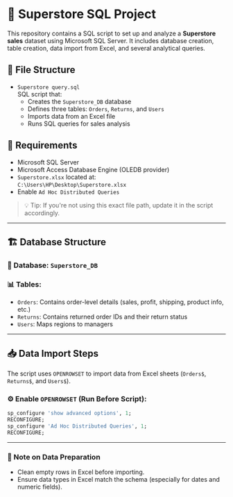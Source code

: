 # 🛒 Superstore SQL Project

This repository contains a SQL script to set up and analyze a **Superstore sales** dataset using Microsoft SQL Server. It includes database creation, table creation, data import from Excel, and several analytical queries.

## 📂 File Structure

- `Superstore query.sql`  
  SQL script that:
  - Creates the `Superstore_DB` database
  - Defines three tables: `Orders`, `Returns`, and `Users`
  - Imports data from an Excel file
  - Runs SQL queries for sales analysis

## 🧰 Requirements

- Microsoft SQL Server
- Microsoft Access Database Engine (OLEDB provider)
- `Superstore.xlsx` located at:  
  `C:\Users\HP\Desktop\Superstore.xlsx`
- Enable `Ad Hoc Distributed Queries`

> 💡 Tip: If you're not using this exact file path, update it in the script accordingly.

---

## 🏗️ Database Structure

### 📌 Database: `Superstore_DB`

### 📊 Tables:

- `Orders`: Contains order-level details (sales, profit, shipping, product info, etc.)
- `Returns`: Contains returned order IDs and their return status
- `Users`: Maps regions to managers

---

## 📥 Data Import Steps

The script uses `OPENROWSET` to import data from Excel sheets (`Orders$`, `Returns$`, and `Users$`).

### ⚙️ Enable `OPENROWSET` (Run Before Script):

```sql
sp_configure 'show advanced options', 1;
RECONFIGURE;
sp_configure 'Ad Hoc Distributed Queries', 1;
RECONFIGURE;
```
---
### 📌 Note on Data Preparation
- Clean empty rows in Excel before importing.
- Ensure data types in Excel match the schema (especially for dates and numeric fields).
